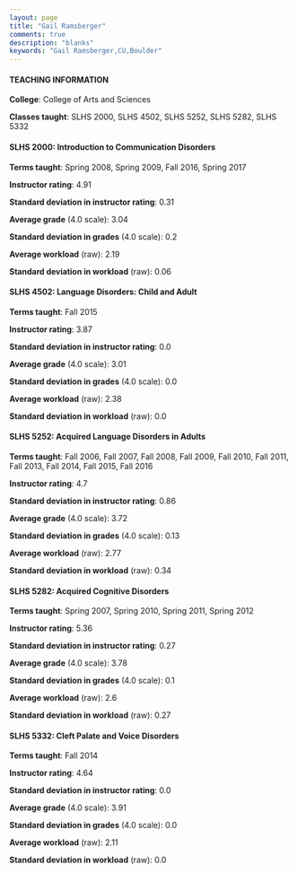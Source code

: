 ```yaml
---
layout: page
title: "Gail Ramsberger" 
comments: true
description: "blanks"
keywords: "Gail Ramsberger,CU,Boulder"
---
```

<head>
<script src="https://ajax.googleapis.com/ajax/libs/jquery/2.1.3/jquery.min.js"></script>
<script src="https://dl.dropboxusercontent.com/s/pc42nxpaw1ea4o9/highcharts.js?dl=0"></script>
<!-- <script src="../assets/js/highcharts.js"></script> -->
<style type="text/css">@font-face {
	font-family: "Bebas Neue";
	src: url(https://www.filehosting.org/file/details/544349/BebasNeue Regular.otf) format("opentype");
	}
	h1.Bebas { 
		font-family: "Bebas Neue", Verdana, Tahoma;
	}
</style>
</head>
	   
#### TEACHING INFORMATION

**College**: College of Arts and Sciences

**Classes taught**: SLHS 2000, SLHS 4502, SLHS 5252, SLHS 5282, SLHS 5332

#### SLHS 2000: Introduction to Communication Disorders

**Terms taught**: Spring 2008, Spring 2009, Fall 2016, Spring 2017

**Instructor rating**: 4.91

**Standard deviation in instructor rating**: 0.31

**Average grade** (4.0 scale): 3.04

**Standard deviation in grades** (4.0 scale): 0.2

**Average workload** (raw): 2.19

**Standard deviation in workload** (raw): 0.06

#### SLHS 4502: Language Disorders: Child and Adult

**Terms taught**: Fall 2015

**Instructor rating**: 3.87

**Standard deviation in instructor rating**: 0.0

**Average grade** (4.0 scale): 3.01

**Standard deviation in grades** (4.0 scale): 0.0

**Average workload** (raw): 2.38

**Standard deviation in workload** (raw): 0.0

#### SLHS 5252: Acquired Language Disorders in Adults

**Terms taught**: Fall 2006, Fall 2007, Fall 2008, Fall 2009, Fall 2010, Fall 2011, Fall 2013, Fall 2014, Fall 2015, Fall 2016

**Instructor rating**: 4.7

**Standard deviation in instructor rating**: 0.86

**Average grade** (4.0 scale): 3.72

**Standard deviation in grades** (4.0 scale): 0.13

**Average workload** (raw): 2.77

**Standard deviation in workload** (raw): 0.34

#### SLHS 5282: Acquired Cognitive Disorders

**Terms taught**: Spring 2007, Spring 2010, Spring 2011, Spring 2012

**Instructor rating**: 5.36

**Standard deviation in instructor rating**: 0.27

**Average grade** (4.0 scale): 3.78

**Standard deviation in grades** (4.0 scale): 0.1

**Average workload** (raw): 2.6

**Standard deviation in workload** (raw): 0.27

#### SLHS 5332: Cleft Palate and Voice Disorders

**Terms taught**: Fall 2014

**Instructor rating**: 4.64

**Standard deviation in instructor rating**: 0.0

**Average grade** (4.0 scale): 3.91

**Standard deviation in grades** (4.0 scale): 0.0

**Average workload** (raw): 2.11

**Standard deviation in workload** (raw): 0.0

